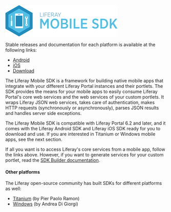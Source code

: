 ![Liferay Mobile SDK logo](logo.png)

Stable releases and documentation for each platform is available at the following
links:

- [Android](android/README.md)
- [iOS](ios/README.md)
- [Download](../../releases) 

The Liferay Mobile SDK is a framework for building native mobile apps that
integrate with your different Liferay Portal instances and their portlets. The
SDK provides the means for your mobile apps to easily consume Liferay Portal's
core web services and the web services of your custom portlets. It wraps Liferay
JSON web services, takes care of authentication, makes HTTP requests
(synchronously or asynchronously), parses JSON results and handles server side
exceptions.

The Liferay Mobile SDK is compatible with Liferay Portal 6.2 and
later, and it comes with the Liferay Android SDK and Liferay iOS SDK ready for
you to download and use. If you are interested in Titanium or Windows mobile
apps, see the next section.

If all you want is to access Liferay's core services from a mobile app, follow
the links above. However, if you want to generate services for your custom
portlet, read the [SDK Builder documentation](builder/README.md).

#### Other platforms

The Liferay open-source community has built SDKs for different platforms as
well:

- [Titanium](https://www.npmjs.org/package/liferay-connector) (by Pier Paolo Ramon)
- [Windows](https://github.com/Ithildir/liferay-sdk-builder-windows) (by Andrea Di Giorgi)